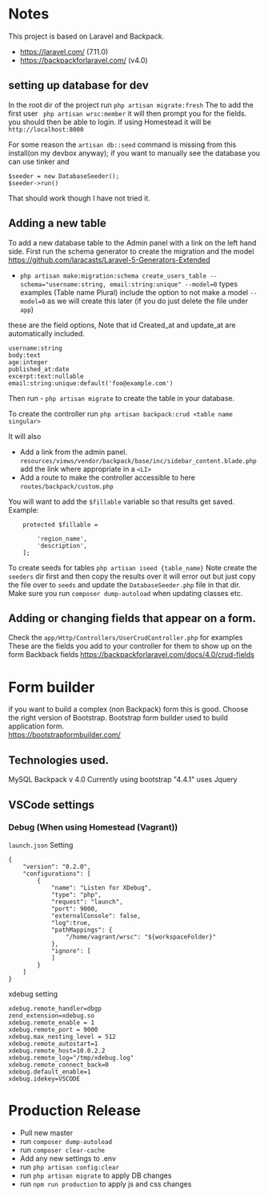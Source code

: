 # Notes

This project is based on Laravel and Backpack. 
- https://laravel.com/ (7.11.0)
- https://backpackforlaravel.com/ (v4.0)

## setting up database for dev
In the root dir of the project run `php artisan migrate:fresh`
The to add the first user ` php artisan wrsc:member`  it will then prompt you for the fields. 
you should then be able to login.  If using Homestead it will be `http://localhost:8000` 

For some reason the `artisan db::seed` command is missing from this install(on my devbox anyway);
if you want to manually see the database you can use tinker and
```
$seeder = new DatabaseSeeder();
$seeder->run()
```
That should work though I have not tried it.  


## Adding a new table 
To add a new database table to the Admin panel with a link on the left hand side. 
First run the schema generator to create the migration and the model 
https://github.com/laracasts/Laravel-5-Generators-Extended
- `php artisan make:migration:schema create_users_table --schema="username:string, email:string:unique" --model=0`  types examples (Table name Plural)  include the option to not make a model `--model=0` 
as we will create this later (if you do just delete the file under `app`)

these are the field options, Note that id Created_at and update_at  are automatically included. 
```
username:string
body:text
age:integer
published_at:date
excerpt:text:nullable
email:string:unique:default('foo@example.com')
```

Then run - `php artisan migrate` to  create the table in your database. 

To create the controller run  `php artisan backpack:crud <table name singular>`

It will also
- Add a link from the admin panel.  `resources/views/vendor/backpack/base/inc/sidebar_content.blade.php` add the link where appropriate in a `<LI>` 
- Add a route to make the controller accessible  to here `routes/backpack/custom.php` 

You will want to add the `$fillable` variable so that results get saved. 
Example:
```
    protected $fillable = 
        
        'region_name',
        'description',
    ];
 ``` 



To create seeds for tables
`php artisan iseed {table_name}`  Note  create the `seeders` dir first and then copy the results over
it will error out but just copy the file over to `seeds` and update the `DatabaseSeeder.php` file in that dir. 
Make sure you run ` composer dump-autoload ` when updating classes etc. 


## Adding or changing fields that appear on a form. 
Check the `app/Http/Controllers/UserCrudController.php` for examples 
These are the fields you add to your controller for them to show up on the form 
Backback fields
https://backpackforlaravel.com/docs/4.0/crud-fields





# Form builder
if you want to build a complex (non Backpack) form this is good. Choose the right version of Bootstrap. 
Bootstrap form builder used to build application form.  
https://bootstrapformbuilder.com/


## Technologies used. 
MySQL 
Backpack v 4.0
Currently using bootstrap "4.4.1"
uses Jquery


## VSCode settings

### Debug (When using Homestead (Vagrant))

`launch.json` Setting

```
{
    "version": "0.2.0",
    "configurations": [
        {
            "name": "Listen for XDebug",
            "type": "php",
            "request": "launch",
            "port": 9000,
            "externalConsole": false,
            "log":true,
            "pathMappings": {
                "/home/vagrant/wrsc": "${workspaceFolder}"
            },
            "ignore": [
            ]
        }
    ]
}
```

xdebug setting

```
xdebug.remote_handler=dbgp
zend_extension=xdebug.so
xdebug.remote_enable = 1
xdebug.remote_port = 9000
xdebug.max_nesting_level = 512
xdebug.remote_autostart=1
xdebug.remote_host=10.0.2.2
xdebug.remote_log="/tmp/xdebug.log"
xdebug.remote_connect_back=0
xdebug.default_enable=1
xdebug.idekey=VSCODE
```

# Production Release
- Pull new master
- run `composer dump-autoload`
- run `composer clear-cache`
- Add any new settings to .env
- run `php artisan config:clear` 
- run `php artisan migrate` to apply DB changes
- run `npm run production` to apply js and css changes
